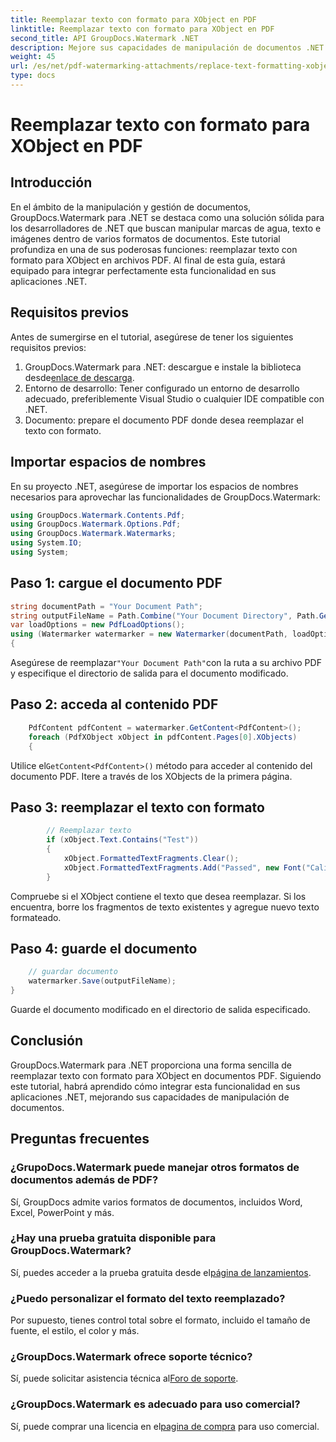 ```yaml
---
title: Reemplazar texto con formato para XObject en PDF
linktitle: Reemplazar texto con formato para XObject en PDF
second_title: API GroupDocs.Watermark .NET
description: Mejore sus capacidades de manipulación de documentos .NET con GroupDocs. Aprenda a reemplazar texto con formato en archivos PDF sin esfuerzo.
weight: 45
url: /es/net/pdf-watermarking-attachments/replace-text-formatting-xobject-pdf/
type: docs
---
```

# Reemplazar texto con formato para XObject en PDF

## Introducción
En el ámbito de la manipulación y gestión de documentos, GroupDocs.Watermark para .NET se destaca como una solución sólida para los desarrolladores de .NET que buscan manipular marcas de agua, texto e imágenes dentro de varios formatos de documentos. Este tutorial profundiza en una de sus poderosas funciones: reemplazar texto con formato para XObject en archivos PDF. Al final de esta guía, estará equipado para integrar perfectamente esta funcionalidad en sus aplicaciones .NET.
## Requisitos previos
Antes de sumergirse en el tutorial, asegúrese de tener los siguientes requisitos previos:
1.  GroupDocs.Watermark para .NET: descargue e instale la biblioteca desde[enlace de descarga](https://releases.groupdocs.com/Watermark/net/).
2. Entorno de desarrollo: Tener configurado un entorno de desarrollo adecuado, preferiblemente Visual Studio o cualquier IDE compatible con .NET.
3. Documento: prepare el documento PDF donde desea reemplazar el texto con formato.

## Importar espacios de nombres
En su proyecto .NET, asegúrese de importar los espacios de nombres necesarios para aprovechar las funcionalidades de GroupDocs.Watermark:
```csharp
using GroupDocs.Watermark.Contents.Pdf;
using GroupDocs.Watermark.Options.Pdf;
using GroupDocs.Watermark.Watermarks;
using System.IO;
using System;
```
## Paso 1: cargue el documento PDF
```csharp
string documentPath = "Your Document Path";
string outputFileName = Path.Combine("Your Document Directory", Path.GetFileName(documentPath));
var loadOptions = new PdfLoadOptions();
using (Watermarker watermarker = new Watermarker(documentPath, loadOptions))
{
```
 Asegúrese de reemplazar`"Your Document Path"`con la ruta a su archivo PDF y especifique el directorio de salida para el documento modificado.
## Paso 2: acceda al contenido PDF
```csharp
    PdfContent pdfContent = watermarker.GetContent<PdfContent>();
    foreach (PdfXObject xObject in pdfContent.Pages[0].XObjects)
    {
```
 Utilice el`GetContent<PdfContent>()` método para acceder al contenido del documento PDF. Itere a través de los XObjects de la primera página.
## Paso 3: reemplazar el texto con formato
```csharp
        // Reemplazar texto
        if (xObject.Text.Contains("Test"))
        {
            xObject.FormattedTextFragments.Clear();
            xObject.FormattedTextFragments.Add("Passed", new Font("Calibri", 19, FontStyle.Bold), Color.Red, Color.Aqua);
        }
```
Compruebe si el XObject contiene el texto que desea reemplazar. Si los encuentra, borre los fragmentos de texto existentes y agregue nuevo texto formateado.
## Paso 4: guarde el documento
```csharp
    // guardar documento
    watermarker.Save(outputFileName);
}
```
Guarde el documento modificado en el directorio de salida especificado.

## Conclusión
GroupDocs.Watermark para .NET proporciona una forma sencilla de reemplazar texto con formato para XObject en documentos PDF. Siguiendo este tutorial, habrá aprendido cómo integrar esta funcionalidad en sus aplicaciones .NET, mejorando sus capacidades de manipulación de documentos.
## Preguntas frecuentes
### ¿GrupoDocs.Watermark puede manejar otros formatos de documentos además de PDF?
Sí, GroupDocs admite varios formatos de documentos, incluidos Word, Excel, PowerPoint y más.
### ¿Hay una prueba gratuita disponible para GroupDocs.Watermark?
 Sí, puedes acceder a la prueba gratuita desde el[página de lanzamientos](https://releases.groupdocs.com/).
### ¿Puedo personalizar el formato del texto reemplazado?
Por supuesto, tienes control total sobre el formato, incluido el tamaño de fuente, el estilo, el color y más.
### ¿GroupDocs.Watermark ofrece soporte técnico?
 Sí, puede solicitar asistencia técnica al[Foro de soporte](https://forum.groupdocs.com/c/watermark/19).
### ¿GroupDocs.Watermark es adecuado para uso comercial?
 Sí, puede comprar una licencia en el[pagina de compra](https://purchase.groupdocs.com/buy) para uso comercial.